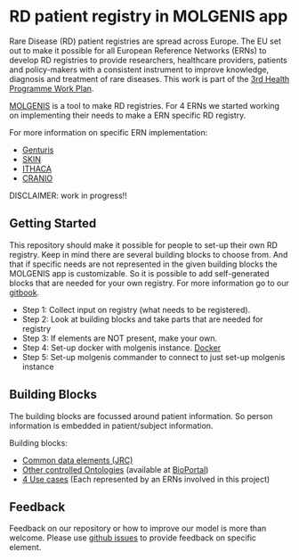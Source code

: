 # RD patient registry in MOLGENIS app

Rare Disease (RD) patient registries are spread across Europe. The EU set out to make it possible for all European Reference Networks (ERNs) to develop RD registries to provide researchers, healthcare providers, patients and policy-makers with a consistent instrument to improve knowledge, diagnosis and treatment of rare diseases. This work is part of the [3rd Health Programme Work Plan](https://ec.europa.eu/info/funding-tenders/opportunities/portal/screen/opportunities/topic-details/pj-01-2019).

[MOLGENIS](https://www.molgenis.org) is a tool to make RD registries. For 4 ERNs we started working on implementing their needs to make a ERN specific RD registry. 

For more information on specific ERN implementation:
* [Genturis](https://www.genturis.eu/l=eng/Home.html)
* [SKIN](https://ern-skin.eu)
* [ITHACA](https://ern-ithaca.eu)
* [CRANIO](https://ern-cranio.eu)

DISCLAIMER: work in progress!! 
## Getting Started

This repository should make it possible for people to set-up their own RD registry. Keep in mind there are several building blocks to choose from. And that if specific needs are not represented in the given building blocks the MOLGENIS app is customizable. So it is possible to add self-generated blocks that are needed for your own registry. For more information go to our [gitbook](https://molgenis.gitbook.io/molgenis/).

- Step 1: Collect input on registry (what needs to be registered).
- Step 2: Look at building blocks and take parts that are needed for registry
- Step 3: If elements are NOT present, make your own.
- Step 4: Set-up docker with molgenis instance. [Docker](/docker)
- Step 5: Set-up molgenis commander to connect to just set-up molgenis instance

## Building Blocks
The building blocks are focussed around patient information. So person information is embedded in patient/subject information.

Building blocks:
* [Common data elements (JRC)](/JRC)
* [Other controlled Ontologies](/Biomedical_Ontologies) (available at [BioPortal](https://bioportal.bioontology.org))
* [4 Use cases](/Use_case) (Each represented by an ERNs involved in this project)

## Feedback
Feedback on our repository or how to improve our model is more than welcome. Please use [github issues](https://github.com/molgenis/RD-Registry/issues) to provide feedback on specific element.

